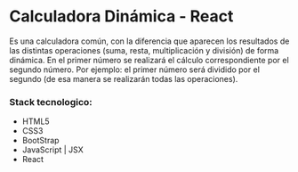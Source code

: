 # Calculadora Dinámica - React 
Es una calculadora común, con la diferencia que aparecen los resultados de las distintas operaciones (suma, resta, multiplicación y división) de forma dinámica.
En el primer número se realizará el cálculo correspondiente por el segundo número. Por ejemplo: el primer número será dividido por el segundo (de esa manera se realizarán todas las operaciones). 

### Stack tecnologico:

- HTML5
- CSS3
- BootStrap
- JavaScript | JSX
- React
